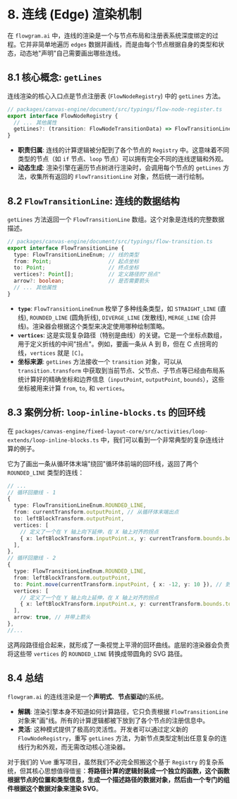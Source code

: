 # 8. 连线 (Edge) 渲染机制

在 `flowgram.ai` 中，连线的渲染是一个与节点布局和注册表系统深度绑定的过程。它并非简单地遍历 `edges` 数据并画线，而是由每个节点根据自身的类型和状态，动态地"声明"自己需要画出哪些连线。

## 8.1 核心概念: `getLines`

连线渲染的核心入口点是节点注册表 (`FlowNodeRegistry`) 中的 `getLines` 方法。

```typescript
// packages/canvas-engine/document/src/typings/flow-node-register.ts
export interface FlowNodeRegistry {
  // ... 其他属性
  getLines?: (transition: FlowNodeTransitionData) => FlowTransitionLine[];
}
```
- **职责归属**: 连线的计算逻辑被分配到了各个节点的 `Registry` 中。这意味着不同类型的节点（如 `if` 节点、`loop` 节点）可以拥有完全不同的连线逻辑和外观。
- **动态生成**: 渲染引擎在遍历节点树进行渲染时，会调用每个节点的 `getLines` 方法，收集所有返回的 `FlowTransitionLine` 对象，然后统一进行绘制。

## 8.2 `FlowTransitionLine`: 连线的数据结构

`getLines` 方法返回一个 `FlowTransitionLine` 数组。这个对象是连线的完整数据描述。

```typescript
// packages/canvas-engine/document/src/typings/flow-transition.ts
export interface FlowTransitionLine {
  type: FlowTransitionLineEnum; // 线的类型
  from: Point;                  // 起点坐标
  to: Point;                    // 终点坐标
  vertices?: Point[];           // 定义路径的"拐点"
  arrow?: boolean;              // 是否需要箭头
  // ... 其他属性
}
```

- **`type`**: `FlowTransitionLineEnum` 枚举了多种线条类型，如 `STRAIGHT_LINE` (直线), `ROUNDED_LINE` (圆角折线), `DIVERGE_LINE` (发散线), `MERGE_LINE` (合并线)。渲染器会根据这个类型来决定使用哪种绘制策略。
- **`vertices`**: 这是实现复杂路径（特别是曲线）的关键。它是一个坐标点数组，用于定义折线的中间"拐点"。例如，要画一条从 A 到 B，但在 C 点拐弯的线，`vertices` 就是 `[C]`。
- **坐标来源**: `getLines` 方法接收一个 `transition` 对象，可以从 `transition.transform` 中获取到当前节点、父节点、子节点等已经由布局系统计算好的精确坐标和边界信息（`inputPoint`, `outputPoint`, `bounds`），这些坐标被用来计算 `from`, `to`, 和 `vertices`。

## 8.3 案例分析: `loop-inline-blocks.ts` 的回环线

在 `packages/canvas-engine/fixed-layout-core/src/activities/loop-extends/loop-inline-blocks.ts` 中，我们可以看到一个非常典型的复杂连线计算的例子。

它为了画出一条从循环体末端"绕回"循环体前端的回环线，返回了两个 `ROUNDED_LINE` 类型的连线：

```typescript
// ...
// 循环回撤线 - 1
{
  type: FlowTransitionLineEnum.ROUNDED_LINE,
  from: currentTransform.outputPoint, // 从循环体末端出点
  to: leftBlockTransform.outputPoint,
  vertices: [
    // 定义了一个在 Y 轴上向下延伸，在 X 轴上对齐的拐点
    { x: leftBlockTransform.inputPoint.x, y: currentTransform.bounds.bottom }
  ],
},
// 循环回撤线 - 2
{
  type: FlowTransitionLineEnum.ROUNDED_LINE,
  from: leftBlockTransform.outputPoint,
  to: Point.move(currentTransform.inputPoint, { x: -12, y: 10 }), // 到达循环体前端入点附近
  vertices: [
    // 定义了一个在 Y 轴上向上延伸，在 X 轴上对齐的拐点
    { x: leftBlockTransform.inputPoint.x, y: currentTransform.bounds.top + 10 }
  ],
  arrow: true, // 并带上箭头
},
//...
```

这两段路径组合起来，就形成了一条视觉上平滑的回环曲线。底层的渲染器会负责将这些带 `vertices` 的 `ROUNDED_LINE` 转换成带圆角的 SVG 路径。

## 8.4 总结

`flowgram.ai` 的连线渲染是一个**声明式**、**节点驱动**的系统。
- **解耦**: 渲染引擎本身不知道如何计算路径，它只负责根据 `FlowTransitionLine` 对象来"画"线。所有的计算逻辑都被下放到了各个节点的注册信息中。
- **灵活**: 这种模式提供了极高的灵活性。开发者可以通过定义新的 `FlowNodeRegistry`，重写 `getLines` 方法，为新节点类型定制出任意复杂的连线行为和外观，而无需改动核心渲染器。

对于我们的 Vue 重写项目，虽然我们不必完全照搬这个基于 `Registry` 的复杂系统，但其核心思想值得借鉴：**将路径计算的逻辑封装成一个独立的函数，这个函数根据节点的位置和类型信息，生成一个描述路径的数据对象，然后由一个专门的组件根据这个数据对象来渲染 SVG**。
